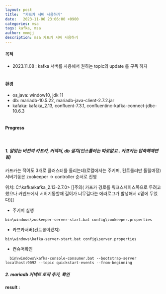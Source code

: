 ```yaml
---
layout: post
title:  "카프카 서버 사용하기"
date:   2023-11-06 23:06:00 +0900
categories: msa
tags: kafka, msa
author: mmmjj
description: msa 카프카 서버 사용하기
---
```


#### 목적
* 2023.11.08    : kafka 서버를 사용해서 원하는 topic의 update 를 구독 하자
<br><br>

#### 환경
* os,java: window10, jdk 11
* db: mariadb-10.5.22, mariadb-java-client-2.7.2.jar
* kafaka: kafaka_2.13, confluent-7.3.1, confluentinc-kafka-connect-jdbc-10.6.3 
<br><br>

#### Progress
<br>

##### 1. 알맞는 버전의 카프카, 커넥터, db 설치(인스톨러는 따로없고.. 카프카는 압축해제면 됨) 

카프카는 적어도 3개로 클러스터를 돌리는데(로컬에서는 주키퍼, 컨트롤러만 돌릴예정)
서버기동은 zookeeper -> controller 순서로 진행

위치: C:\kafka\kafka_2.13-2.7.0>
[[주의( 카프카 경로를 워크스페이스쪽으로 두려고했으나 커멘드에서 서버기동할때 길이가 너무길다는 에러로그가 발생해서 c밑에 두었다)]]

* 주키퍼 실행
```
bin\windows\zookeeper-server-start.bat config\zookeeper.properties
```

* 카프카서버(컨트롤이겠지)
```
bin\windows\kafka-server-start.bat config\server.properties
```

* 컨슈머확인
```
  bin\windows\kafka-console-consumer.bat --bootstrap-server localhost:9092 --topic quickstart-events --from-beginning
```

##### 2. mariadb 커넥트 토픽 추가, 확인


#### result : 


